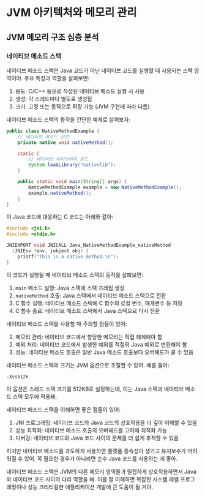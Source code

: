 # JVM 아키텍처와 메모리 관리

## JVM 메모리 구조 심층 분석

### 네이티브 메소드 스택

네이티브 메소드 스택은 Java 코드가 아닌 네이티브 코드를 실행할 때 사용되는 스택 영역이야. 주요 특징과 역할을 살펴보면:

1. 용도: C/C++ 등으로 작성된 네이티브 메소드 실행 시 사용
2. 생성: 각 스레드마다 별도로 생성됨
3. 크기: 고정 또는 동적으로 확장 가능 (JVM 구현에 따라 다름)

네이티브 메소드 스택의 동작을 간단한 예제로 살펴보자:

```java
public class NativeMethodExample {
    // 네이티브 메소드 선언
    private native void nativeMethod();

    static {
        // 네이티브 라이브러리 로드
        System.loadLibrary("nativelib");
    }

    public static void main(String[] args) {
        NativeMethodExample example = new NativeMethodExample();
        example.nativeMethod();
    }
}
```

이 Java 코드에 대응하는 C 코드는 아래와 같아:

```c
#include <jni.h>
#include <stdio.h>

JNIEXPORT void JNICALL Java_NativeMethodExample_nativeMethod
  (JNIEnv *env, jobject obj) {
    printf("This is a native method.\n");
}
```

이 코드가 실행될 때 네이티브 메소드 스택의 동작을 살펴보면:

1. `main` 메소드 실행: Java 스택에 스택 프레임 생성
2. `nativeMethod` 호출: Java 스택에서 네이티브 메소드 스택으로 전환
3. C 함수 실행: 네이티브 메소드 스택에 C 함수의 로컬 변수, 매개변수 등 저장
4. C 함수 종료: 네이티브 메소드 스택에서 Java 스택으로 다시 전환

네이티브 메소드 스택을 사용할 때 주의할 점들이 있어:

1. 메모리 관리: 네이티브 코드에서 할당한 메모리는 직접 해제해야 함
2. 예외 처리: 네이티브 코드에서 발생한 예외를 적절히 Java 예외로 변환해야 함
3. 성능: 네이티브 메소드 호출은 일반 Java 메소드 호출보다 오버헤드가 클 수 있음

네이티브 메소드 스택의 크기는 JVM 옵션으로 조절할 수 있어. 예를 들어:

```text
-Xss512k
```

이 옵션은 스레드 스택 크기를 512KB로 설정하는데, 이는 Java 스택과 네이티브 메소드 스택 모두에 적용돼.

네이티브 메소드 스택을 이해하면 좋은 점들이 있어:

1. JNI 프로그래밍: 네이티브 코드와 Java 코드의 상호작용을 더 깊이 이해할 수 있음
2. 성능 최적화: 네이티브 메소드 호출의 오버헤드를 고려해 최적화 가능
3. 디버깅: 네이티브 코드와 Java 코드 사이의 문제를 더 쉽게 추적할 수 있음

하지만 네이티브 메소드를 과도하게 사용하면 플랫폼 종속성이 생기고 유지보수가 어려워질 수 있어. 꼭 필요한 경우가 아니라면 순수 Java 코드를 사용하는 게 좋아.

네이티브 메소드 스택은 JVM의 다른 메모리 영역들과 밀접하게 상호작용하면서 Java와 네이티브 코드 사이의 다리 역할을 해. 이를 잘 이해하면 복잡한 시스템 레벨 프로그래밍이나 성능 크리티컬한 애플리케이션 개발에 큰 도움이 될 거야.
